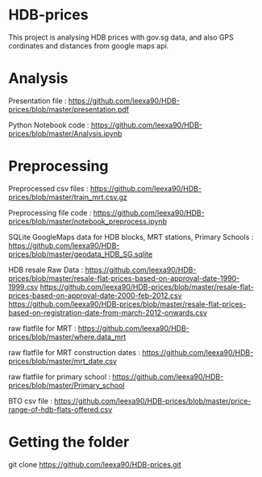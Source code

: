 # HDB-prices

This project is analysing HDB prices with gov.sg data, and also GPS cordinates and distances from google maps api. 


# Analysis

Presentation file : https://github.com/leexa90/HDB-prices/blob/master/presentation.pdf

Python Notebook code : https://github.com/leexa90/HDB-prices/blob/master/Analysis.ipynb

# Preprocessing

Preprocessed csv files : https://github.com/leexa90/HDB-prices/blob/master/train_mrt.csv.gz

Preprocessing file code : https://github.com/leexa90/HDB-prices/blob/master/notebook_preprocess.ipynb

SQLite GoogleMaps data for HDB blocks, MRT stations, Primary Schools : https://github.com/leexa90/HDB-prices/blob/master/geodata_HDB_SG.sqlite

HDB resale Raw Data : https://github.com/leexa90/HDB-prices/blob/master/resale-flat-prices-based-on-approval-date-1990-1999.csv
https://github.com/leexa90/HDB-prices/blob/master/resale-flat-prices-based-on-approval-date-2000-feb-2012.csv
https://github.com/leexa90/HDB-prices/blob/master/resale-flat-prices-based-on-registration-date-from-march-2012-onwards.csv

raw flatfile for MRT : https://github.com/leexa90/HDB-prices/blob/master/where.data_mrt

raw flatfile for MRT construction dates : https://github.com/leexa90/HDB-prices/blob/master/mrt_date.csv

raw flatfile for primary school : https://github.com/leexa90/HDB-prices/blob/master/Primary_school

BTO csv file : https://github.com/leexa90/HDB-prices/blob/master/price-range-of-hdb-flats-offered.csv


# Getting the folder
git clone https://github.com/leexa90/HDB-prices.git
